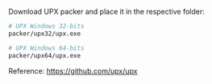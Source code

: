 Download UPX packer and place it in the respective folder:

```bash
# UPX Windows 32-bits
packer/upx32/upx.exe

# UPX Windows 64-bits
packer/upx64/upx.exe
```

Reference: https://github.com/upx/upx
